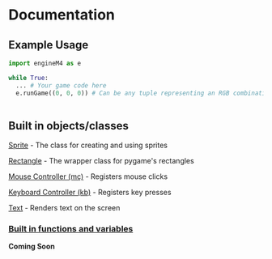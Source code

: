 # Documentation
## Example Usage
```python
import engineM4 as e

while True:
  ... # Your game code here
  e.runGame((0, 0, 0)) # Can be any tuple representing an RGB combination
  
 ```
 ## Built in objects/classes
 
 [Sprite](/docs/sprites.md) - The class for creating and using sprites  
 
 [Rectangle](/docs/rectangle.md) - The wrapper class for pygame's rectangles 
 
 [Mouse Controller (mc)](/docs/mouseController.md) - Registers mouse clicks  
 
 [Keyboard Controller (kb)](/docs/keyboardController.md) - Registers key presses  
 
 [Text](/docs/text.md) - Renders text on the screen

 ### [Built in functions and variables](/docs/functions.md)
 **Coming Soon**
